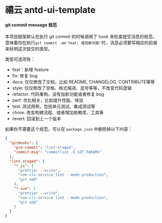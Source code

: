 # 禧云 antd-ui-template


#### git commit message 规范

本项目框架默认在执行 git commit 的时候调用了 hook 来检查提交消息的规范，
意味着你在执行`git commit -am'feat: 增加新功能'`时，消息必须要写相应的前缀来标明这次提交的类型。

类型可选项有：
- feat：新增 feature
- fix: 修复 bug
- docs: 仅仅修改了文档，比如 README, CHANGELOG, CONTRIBUTE等等
- style: 仅仅修改了空格、格式缩进、逗号等等，不改变代码逻辑
- refactor: 代码重构，没有加新功能或者修复 bug
- perf: 优化相关，比如提升性能、体验
- test: 测试用例，包括单元测试、集成测试等
- chore: 改变构建流程、或者增加依赖库、工具等
- revert: 回滚到上一个版本

如果你不需要这个规范，可以在 `package.json` 中删除掉以下内容：
```json
{
  "gitHooks": {
    "pre-commit": "lint-staged",
    "commit-msg": "commitlint -E GIT_PARAMS"
  },
  "lint-staged": {
    "*.js": [
      "prettier --write",
      "vue-cli-service lint --mode production",
      "git add"
    ],
    "*.vue": [
      "prettier --write",
      "vue-cli-service lint --mode production",
      "git add"
    ]
  }
}
```
